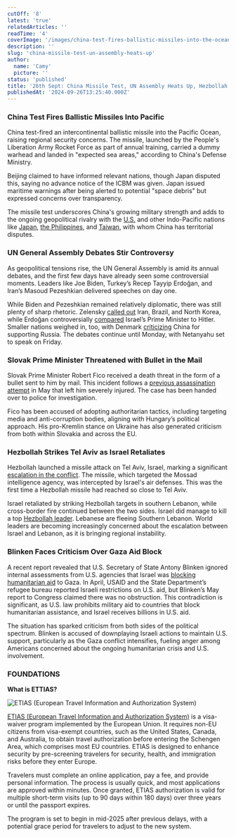 ```yaml
---
cutOff: '8'
latest: 'true'
relatedArticles: ''
readTime: '4'
coverImage: '/images/china-test-fires-ballistic-missiles-into-the-ocean-IzMD.webp'
description: ''
slug: 'china-missile-test-un-assembly-heats-up'
author:
  name: 'Camy'
  picture: ''
status: 'published'
title: '26th Sept: China Missile Test, UN Assembly Heats Up, Hezbollah Strikes Israel'
publishedAt: '2024-09-26T13:25:40.000Z'
---
```


### China Test Fires Ballistic Missiles Into Pacific

China test-fired an intercontinental ballistic missile into the Pacific Ocean, raising regional security concerns. The missile, launched by the People's Liberation Army Rocket Force as part of annual training, carried a dummy warhead and landed in "expected sea areas," according to China's Defense Ministry.

Beijing claimed to have informed relevant nations, though Japan disputed this, saying no advance notice of the ICBM was given. Japan issued maritime warnings after being alerted to potential "space debris" but expressed concerns over transparency.

The missile test underscores China's growing military strength and adds to the ongoing geopolitical rivalry with the [U.S.](https://apnews.com/article/us-philippines-china-military-typhon-midrange-missile-system-69242b99335eb55032894fbc83d75135) and other Indo-Pacific nations like [Japan](https://apnews.com/article/japan-china-warship-disputed-islands-f6b715b0fcb580a9d812f85ad581ef55), [the Philippines](https://apnews.com/article/china-philippines-us-sea-clash-d08f4532c2a66047c6fa2833b76d7773), and [Taiwan](https://apnews.com/article/taiwan-military-drills-china-missiles-b769c85465b78db859bfc1c4c5e2e255), with whom China has territorial disputes.

### UN General Assembly Debates Stir Controversy

As geopolitical tensions rise, the UN General Assembly is amid its annual debates, and the first few days have already seen some controversial moments. Leaders like Joe Biden, Turkey’s Recep Tayyip Erdoğan, and Iran’s Masoud Pezeshkian delivered speeches on day one.

While Biden and Pezeshkian remained relatively diplomatic, there was still plenty of sharp rhetoric. Zelensky [called out](https://www.politico.com/news/2024/09/25/zelenskyy-un-speech-russia-war-00180934) Iran, Brazil, and North Korea, while Erdoğan controversially [compared](https://www.aljazeera.com/news/2023/12/27/turkeys-erdogan-says-netanyahu-no-different-than-hitler-as-gaza-is-bombed) Israel’s Prime Minister to Hitler. Smaller nations weighed in, too, with Denmark [criticizing](https://www.msn.com/en-ca/news/world/denmark-s-pm-china-must-be-held-accountable-for-supporting-russia-in-ukraine-war/ar-AA1rciWT) China for supporting Russia. The debates continue until Monday, with Netanyahu set to speak on Friday.

### Slovak Prime Minister Threatened with Bullet in the Mail

Slovak Prime Minister Robert Fico received a death threat in the form of a bullet sent to him by mail. This incident follows a [previous assassination attempt](https://www.aa.com.tr/en/analysis/opinion-what-s-behind-assassination-attempt-on-slovak-prime-minister-robert-fico/3229089) in May that left him severely injured. The case has been handed over to police for investigation.

Fico has been accused of adopting authoritarian tactics, including targeting media and anti-corruption bodies, aligning with Hungary’s political approach. His pro-Kremlin stance on Ukraine has also generated criticism from both within Slovakia and across the EU.

### Hezbollah Strikes Tel Aviv as Israel Retaliates

Hezbollah launched a missile attack on Tel Aviv, Israel, marking a significant [escalation in the conflict](https://edition.cnn.com/2024/09/24/middleeast/israel-strikes-lebanon-hezbollah-explainer-intl-hnk/index.html). The missile, which targeted the Mossad intelligence agency, was intercepted by Israel's air defenses. This was the first time a Hezbollah missile had reached so close to Tel Aviv.

Israel retaliated by striking Hezbollah targets in southern Lebanon, while cross-border fire continued between the two sides. Israel did manage to kill a top [Hezbollah leader](https://apnews.com/article/israel-lebanon-hezbollah-gaza-news-09-24-2024-640a0046aceea1b5cfb395a54ff36bce). Lebanese are fleeing Southern Lebanon. World leaders are becoming increasingly concerned about the escalation between Israel and Lebanon, as it is bringing regional instability.

### Blinken Faces Criticism Over Gaza Aid Block

A recent report revealed that U.S. Secretary of State Antony Blinken ignored internal assessments from U.S. agencies that Israel was [blocking humanitarian aid](https://www.propublica.org/article/gaza-palestine-israel-blocked-humanitarian-aid-blinken) to Gaza. In April, USAID and the State Department’s refugee bureau reported Israeli restrictions on U.S. aid, but Blinken’s May report to Congress claimed there was no obstruction. This contradiction is significant, as U.S. law prohibits military aid to countries that block humanitarian assistance, and Israel receives billions in U.S. aid.

The situation has sparked criticism from both sides of the political spectrum. Blinken is accused of downplaying Israeli actions to maintain U.S. support, particularly as the Gaza conflict intensifies, fueling anger among Americans concerned about the ongoing humanitarian crisis and U.S. involvement.

### FOUNDATIONS

**What is ETTIAS?**

![ETIAS (European Travel Information and Authorization System)](/images/what-is-etias--I2Nj.webp)

[ETIAS (European Travel Information and Authorization System)](https://travel-europe.europa.eu/etias/what-etias_en) is a visa-waiver program implemented by the European Union. It requires non-EU citizens from visa-exempt countries, such as the United States, Canada, and Australia, to obtain travel authorization before entering the Schengen Area, which comprises most EU countries. ETIAS is designed to enhance security by pre-screening travelers for security, health, and immigration risks before they enter Europe.

Travelers must complete an online application, pay a fee, and provide personal information. The process is usually quick, and most applications are approved within minutes. Once granted, ETIAS authorization is valid for multiple short-term visits (up to 90 days within 180 days) over three years or until the passport expires.

The program is set to begin in mid-2025 after previous delays, with a potential grace period for travelers to adjust to the new system.